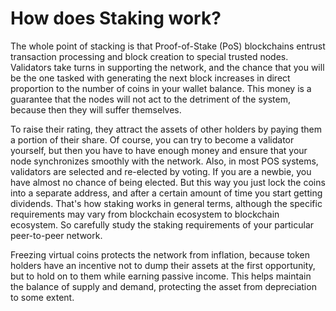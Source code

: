 # How does Staking work?

The whole point of stacking is that Proof-of-Stake (PoS) blockchains entrust transaction processing and block creation to special trusted nodes. Validators take turns in supporting the network, and the chance that you will be the one tasked with generating the next block increases in direct proportion to the number of coins in your wallet balance. This money is a guarantee that the nodes will not act to the detriment of the system, because then they will suffer themselves.

To raise their rating, they attract the assets of other holders by paying them a portion of their share. Of course, you can try to become a validator yourself, but then you have to have enough money and ensure that your node synchronizes smoothly with the network. Also, in most POS systems, validators are selected and re-elected by voting. If you are a newbie, you have almost no chance of being elected. But this way you just lock the coins into a separate address, and after a certain amount of time you start getting dividends. That's how staking works in general terms, although the specific requirements may vary from blockchain ecosystem to blockchain ecosystem. So carefully study the staking requirements of your particular peer-to-peer network.

Freezing virtual coins protects the network from inflation, because token holders have an incentive not to dump their assets at the first opportunity, but to hold on to them while earning passive income. This helps maintain the balance of supply and demand, protecting the asset from depreciation to some extent.
